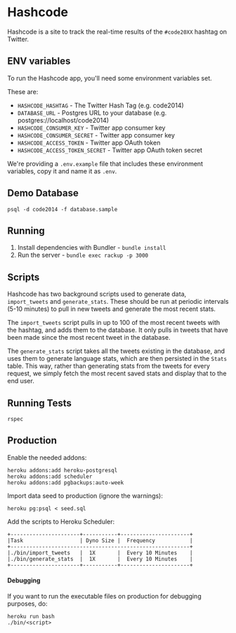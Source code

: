 # Hashcode

Hashcode is a site to track the real-time results of the `#code20XX` hashtag on
Twitter.

## ENV variables

To run the Hashcode app, you'll need some environment variables set.

These are:

- `HASHCODE_HASHTAG` - The Twitter Hash Tag (e.g. code2014)
- `DATABASE_URL` - Postgres URL to your database (e.g. postgres://localhost/code2014)
- `HASHCODE_CONSUMER_KEY` - Twitter app consumer key
- `HASHCODE_CONSUMER_SECRET` - Twitter app consumer key
- `HASHCODE_ACCESS_TOKEN` - Twitter app OAuth token
- `HASHCODE_ACCESS_TOKEN_SECRET` - Twitter app OAuth token secret

We're providing a `.env.example` file that includes these environment variables, copy it and name it as `.env`.

## Demo Database

    psql -d code2014 -f database.sample

## Running

1. Install dependencies with Bundler - `bundle install`
2. Run the server - `bundle exec rackup -p 3000`

## Scripts

Hashcode has two background scripts used to generate data, `import_tweets` and
`generate_stats`. These should be run at periodic intervals (5-10 minutes) to
pull in new tweets and generate the most recent stats.

The `import_tweets` script pulls in up to 100 of the most recent tweets with the
hashtag, and adds them to the database. It only pulls in tweets that have been
made since the most recent tweet in the database.

The `generate_stats` script takes all the tweets existing in the database, and
uses them to generate language stats, which are then persisted in the `Stats`
table. This way, rather than generating stats from the tweets for every request,
we simply fetch the most recent saved stats and display that to the end user.

## Running Tests

	rspec


## Production

Enable the needed addons:

    heroku addons:add heroku-postgresql
    heroku addons:add scheduler
    heroku addons:add pgbackups:auto-week

Import data seed to production (ignore the warnings):

    heroku pg:psql < seed.sql

Add the scripts to Heroku Scheduler:

    +----------------------+-----------+----------------------+
    |Task                  | Dyno Size |  Frequency           |
    +---------------------------------------------------------+
    |./bin/import_tweets   |  1X       |  Every 10 Minutes    |
    |./bin/generate_stats  |  1X       |  Every 10 Minutes    |
    +----------------------+-----------+----------------------+

#### Debugging

If you want to run the executable files on production for debugging purposes, do:

    heroku run bash
    ./bin/<script>
